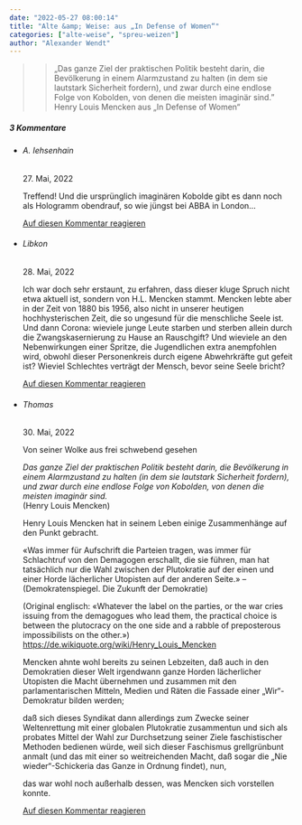 ```yaml
---
date: "2022-05-27 08:00:14"
title: "Alte &amp; Weise: aus „In Defense of Women“"
categories: ["alte-weise", "spreu-weizen"]
author: "Alexander Wendt"
---
```


>> „Das ganze Ziel der praktischen Politik besteht darin, die
>> Bevölkerung in einem Alarmzustand zu halten (in dem sie lautstark
>> Sicherheit fordern), und zwar durch eine endlose Folge von
>> Kobolden, von denen die meisten imaginär sind.”
>> Henry Louis Mencken
>> aus „In Defense of Women“

<!--more-->
<h5 class="comments-h">
3 Kommentare </h5>
<ul class="commentlist">
<li class="comment even thread-even depth-1 clearfix" id="li-comment-118265">
<h6 class="author">A. Iehsenhain</h6> <span class="date">27. Mai, 2022</span>



Treffend! Und die ursprünglich imaginären Kobolde gibt es dann noch als Hologramm obendrauf, so wie jüngst bei ABBA in London&#8230;

<a rel="nofollow" class="comment-reply-link" href="#comment-118265" data-commentid="118265" data-postid="15590" data-belowelement="comment-118265" data-respondelement="respond" data-replyto="Antworte auf A. Iehsenhain" aria-label="Antworte auf A. Iehsenhain">Auf diesen Kommentar reagieren</a> 


</li>
<li class="comment odd alt thread-odd thread-alt depth-1 clearfix" id="li-comment-118268">
<h6 class="author">Libkon</h6> <span class="date">28. Mai, 2022</span>



Ich war doch sehr erstaunt, zu erfahren, dass dieser kluge Spruch nicht etwa aktuell ist, sondern von H.L. Mencken stammt. Mencken lebte aber in der Zeit von 1880 bis 1956, also nicht in unserer heutigen hochhysterischen Zeit, die so ungesund für die menschliche Seele ist. Und dann Corona: wieviele junge Leute starben und sterben allein durch die Zwangskasernierung zu Hause an Rauschgift? Und wieviele an den Nebenwirkungen einer Spritze, die Jugendlichen extra anempfohlen wird, obwohl dieser Personenkreis durch eigene Abwehrkräfte gut gefeit ist? Wieviel Schlechtes verträgt der Mensch, bevor seine Seele bricht?

<a rel="nofollow" class="comment-reply-link" href="#comment-118268" data-commentid="118268" data-postid="15590" data-belowelement="comment-118268" data-respondelement="respond" data-replyto="Antworte auf Libkon" aria-label="Antworte auf Libkon">Auf diesen Kommentar reagieren</a> 


</li>
<li class="comment even thread-even depth-1 clearfix" id="li-comment-118274">
<h6 class="author">Thomas</h6> <span class="date">30. Mai, 2022</span>



Von seiner Wolke aus frei schwebend gesehen

*Das ganze Ziel der praktischen Politik besteht darin, die Bevölkerung in einem Alarmzustand zu halten (in dem sie lautstark Sicherheit fordern), und zwar durch eine endlose Folge von Kobolden, von denen die meisten imaginär sind.*<br>
(Henry Louis Mencken)

Henry Louis Mencken hat in seinem Leben einige Zusammenhänge auf den Punkt gebracht.

«Was immer für Aufschrift die Parteien tragen, was immer für Schlachtruf von den Demagogen erschallt, die sie führen, man hat tatsächlich nur die Wahl zwischen der Plutokratie auf der einen und einer Horde lächerlicher Utopisten auf der anderen Seite.» – (Demokratenspiegel. Die Zukunft der Demokratie)

(Original englisch: «Whatever the label on the parties, or the war cries issuing from the demagogues who lead them, the practical choice is between the plutocracy on the one side and a rabble of preposterous impossibilists on the other.»)<br>
<a href="https://de.wikiquote.org/wiki/Henry_Louis_Mencken" rel="nofollow ugc">https://de.wikiquote.org/wiki/Henry_Louis_Mencken</a>

Mencken ahnte wohl bereits zu seinen Lebzeiten, daß auch in den Demokratien dieser Welt irgendwann ganze Horden lächerlicher Utopisten die Macht übernehmen und zusammen mit den parlamentarischen Mitteln, Medien und Räten die Fassade einer „Wir“-Demokratur bilden werden; 

daß sich dieses Syndikat dann allerdings zum Zwecke seiner Weltenrettung mit einer globalen Plutokratie zusammentun und sich als probates Mittel der Wahl zur Durchsetzung seiner Ziele faschistischer Methoden bedienen würde, weil sich dieser Faschismus grellgrünbunt anmalt (und das mit einer so weitreichenden Macht, daß sogar die „Nie wieder“-Schickeria das Ganze in Ordnung findet), nun, 

das war wohl noch außerhalb dessen, was Mencken sich vorstellen konnte.

<a rel="nofollow" class="comment-reply-link" href="#comment-118274" data-commentid="118274" data-postid="15590" data-belowelement="comment-118274" data-respondelement="respond" data-replyto="Antworte auf Thomas" aria-label="Antworte auf Thomas">Auf diesen Kommentar reagieren</a> 


</li>
</ul>
